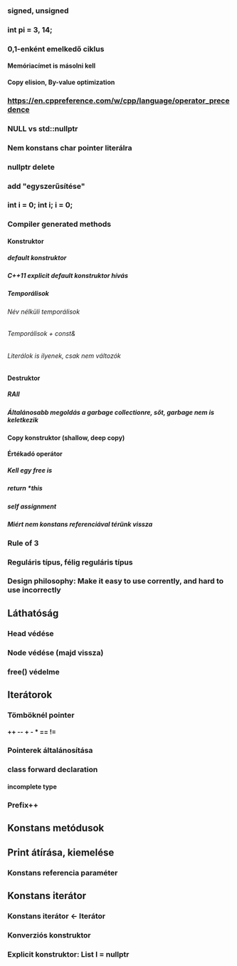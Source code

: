 
### signed, unsigned
### int pi = 3, 14;
### 0,1-enként emelkedő ciklus
#### Memóriacímet is másolni kell
#### Copy elision, By-value optimization
### https://en.cppreference.com/w/cpp/language/operator_precedence
### NULL vs std::nullptr
### Nem konstans char pointer literálra
### nullptr delete
### add "egyszerűsítése"
### int i = 0; int i; i = 0;


### Compiler generated methods
#### Konstruktor
##### default konstruktor
##### C++11 explicit default konstruktor hívás

##### Temporálisok
###### Név nélküli temporálisok
###### Temporálisok + const&
###### Literálok is ilyenek, csak nem változók

#### Destruktor
##### RAII
##### Általánosabb megoldás a garbage collectionre, sőt, garbage nem is keletkezik

#### Copy konstruktor (shallow, deep copy)
#### Értékadó operátor
##### Kell egy free is
##### return *this
##### self assignment
##### Miért nem konstans referenciával térünk vissza

### Rule of 3
### Reguláris típus, félig reguláris típus
### Design philosophy: Make it easy to use corrently, and hard to use incorrectly

## Láthatóság
### Head védése
### Node védése (majd vissza)
### free() védelme

## Iterátorok
### Tömböknél pointer
#### ++ -- + - * == !=
### Pointerek általánosítása
### class forward declaration
#### incomplete type
### Prefix++

## Konstans metódusok

## Print átírása, kiemelése
### Konstans referencia paraméter

## Konstans iterátor
### Konstans iterátor <- Iterátor
### Konverziós konstruktor
### Explicit konstruktor: List l = nullptr


